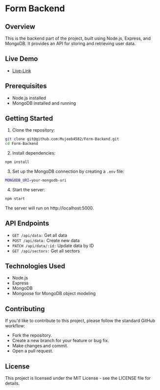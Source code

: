 # Form Backend

## Overview

This is the backend part of the project, built using Node.js, Express, and MongoDB. It provides an API for storing and retrieving user data.

## Live Demo
- [Live-Link](https://form-backend-chi.vercel.app/sectors)

## Prerequisites

- Node.js installed
- MongoDB installed and running

## Getting Started

1. Clone the repository:

```bash
git clone git@github.com:Mujeeb4582/Form-Backend.git
cd Form-Backend
```
2. Install dependencies:

```bash
npm install
```
3. Set up the MongoDB connection by creating a `.env` file:
```bash
MONGODB_URI=your-mongodb-uri
```

4. Start the server:
```bash
npm start
```
The server will run on http://localhost:5000.

## API Endpoints
- `GET /api/data:` Get all data
- `POST /api/data:` Create new data
- `PATCH /api/data/:id:` Update data by ID
- `GET /api/sectors:` Get all sectors

## Technologies Used
- Node.js
- Express
- MongoDB
- Mongoose for MongoDB object modeling

## Contributing
If you'd like to contribute to this project, please follow the standard GitHub workflow:
- Fork the repository.
- Create a new branch for your feature or bug fix.
- Make changes and commit.
- Open a pull request.

## License
This project is licensed under the MIT License - see the LICENSE file for details.

